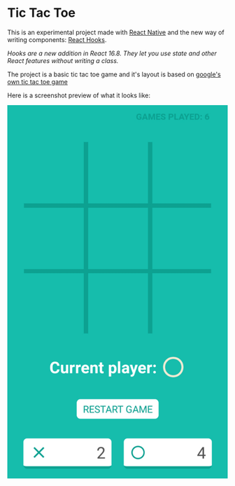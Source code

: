 # Tic Tac Toe

This is an experimental project made with [React Native](https://facebook.github.io/react-native/) and the new way of writing components: [React Hooks](https://reactjs.org/docs/hooks-intro.html).

_Hooks are a new addition in React 16.8. They let you use state and other React features without writing a class._

The project is a basic tic tac toe game and it's layout is based on [google's own tic tac toe game](https://www.google.com/search?q=tic+tac+toe)

Here is a screenshot preview of what it looks like:

![Screenshot](preview.jpg)

